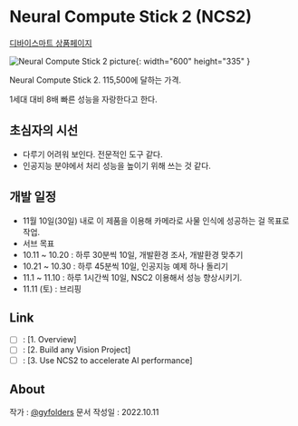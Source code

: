 # Neural Compute Stick 2 (NCS2)

[디바이스마트 상품페이지](https://www.devicemart.co.kr/goods/view?no=12495781)

![Neural Compute Stick 2 picture](https://www.cnet.com/a/img/resize/9cfa4259d075cbd9b3e59a72b23e9adba89b2c34/hub/2018/11/10/9e1c01ce-349b-4da4-ba19-d8f75884437b/intel-neural-compute-stick-2.jpg?auto=webp&fit=crop&height=675&width=1200){: width="600" height="335" }

Neural Compute Stick 2. 115,500에 달하는 가격.

1세대 대비 8배 빠른 성능을 자랑한다고 한다.

## 초심자의 시선

- 다루기 어려워 보인다. 전문적인 도구 같다.
- 인공지능 분야에서 처리 성능을 높이기 위해 쓰는 것 같다.



## 개발 일정

 - 11월 10일(30일) 내로 이 제품을 이용해 카메라로 사물 인식에 성공하는 걸 목표로 작업.
 - 서브 목표
 - 10.11 ~ 10.20 : 하루 30분씩 10일, 개발환경 조사, 개발환경 맞추기
 - 10.21 ~ 10.30 : 하루 45분씩 10일, 인공지능 예제 하나 돌리기
 - 11.1 ~ 11.10  : 하루 1시간씩 10일, NSC2 이용해서 성능 향상시키기.
 - 11.11 (토)    : 브리핑
 
 ## Link
 
- [ ] : [1. Overview]
- [ ] : [2. Build any Vision Project]
- [ ] : [3. Use NCS2 to accelerate AI performance]

## About

작가 : [@gyfolders](https://github.com/gyfolders)
문서 작성일 : 2022.10.11